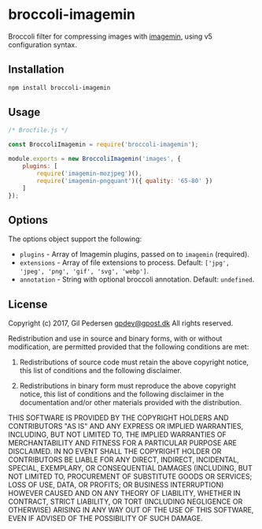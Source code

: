 # broccoli-imagemin

Broccoli filter for compressing images with [imagemin](https://github.com/imagemin/imagemin), using v5 configuration syntax.

## Installation

```sh
npm install broccoli-imagemin
```

## Usage

```js
/* Brocfile.js */

const BroccoliImagemin = require('broccoli-imagemin');

module.exports = new BroccoliImagemin('images', {
    plugins: [
        require('imagemin-mozjpeg')(),
        require('imagemin-pngquant')({ quality: '65-80' })
    ]
});
```

## Options

The options object support the following:

 * `plugins` - Array of Imagemin plugins, passed on to `imagemin` (required).
 * `extensions` - Array of file extensions to process. Default: `['jpg', 'jpeg', 'png', 'gif', 'svg', 'webp']`.
 * `annotation` - String with optional broccoli annotation. Default: `undefined`.

## License

Copyright (c) 2017, Gil Pedersen <gpdev@gpost.dk>
All rights reserved.

Redistribution and use in source and binary forms, with or without modification, are permitted provided that the following conditions are met:

1. Redistributions of source code must retain the above copyright notice, this list of conditions and the following disclaimer.

2. Redistributions in binary form must reproduce the above copyright notice, this list of conditions and the following disclaimer in the documentation and/or other materials provided with the distribution.

THIS SOFTWARE IS PROVIDED BY THE COPYRIGHT HOLDERS AND CONTRIBUTORS "AS IS" AND ANY EXPRESS OR IMPLIED WARRANTIES, INCLUDING, BUT NOT LIMITED TO, THE IMPLIED WARRANTIES OF MERCHANTABILITY AND FITNESS FOR A PARTICULAR PURPOSE ARE DISCLAIMED. IN NO EVENT SHALL THE COPYRIGHT HOLDER OR CONTRIBUTORS BE LIABLE FOR ANY DIRECT, INDIRECT, INCIDENTAL, SPECIAL, EXEMPLARY, OR CONSEQUENTIAL DAMAGES (INCLUDING, BUT NOT LIMITED TO, PROCUREMENT OF SUBSTITUTE GOODS OR SERVICES; LOSS OF USE, DATA, OR PROFITS; OR BUSINESS INTERRUPTION) HOWEVER CAUSED AND ON ANY THEORY OF LIABILITY, WHETHER IN CONTRACT, STRICT LIABILITY, OR TORT (INCLUDING NEGLIGENCE OR OTHERWISE) ARISING IN ANY WAY OUT OF THE USE OF THIS SOFTWARE, EVEN IF ADVISED OF THE POSSIBILITY OF SUCH DAMAGE.
